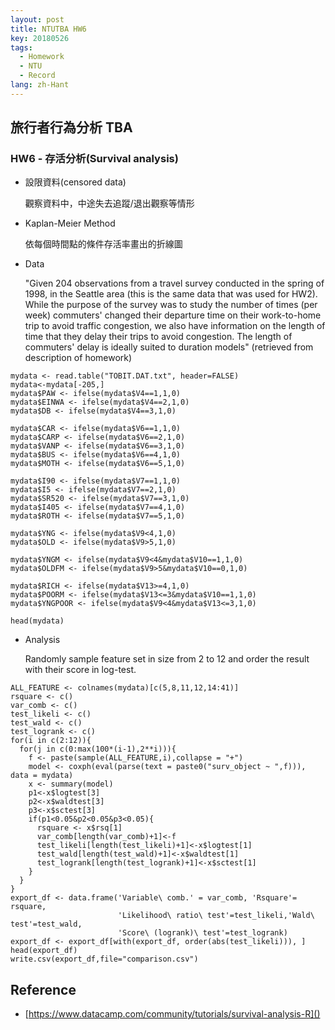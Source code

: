 ```yaml
---
layout: post
title: NTUTBA HW6
key: 20180526
tags:
  - Homework
  - NTU
  - Record
lang: zh-Hant
---
```


## 旅行者行為分析 TBA
### HW6 - 存活分析(Survival analysis)
<!--more-->

+ 設限資料(censored data)

	觀察資料中，中途失去追蹤/退出觀察等情形

+ Kaplan-Meier Method

	依每個時間點的條件存活率畫出的折線圖

+ Data 

  "Given 204 observations from a travel survey conducted in the spring of 1998, in the Seattle area (this is the same data that was used for HW2). While the purpose of the survey was to study the number of times (per week) commuters' changed their departure time on their work-to-home trip to avoid traffic congestion, we also have information on the length of time that they delay their trips to avoid congestion. The length of commuters' delay is ideally suited to duration models"   (retrieved from description of homework)

```{r}
mydata <- read.table("TOBIT.DAT.txt", header=FALSE)
mydata<-mydata[-205,]
mydata$PAW <- ifelse(mydata$V4==1,1,0)
mydata$EINWA <- ifelse(mydata$V4==2,1,0)
mydata$DB <- ifelse(mydata$V4==3,1,0)

mydata$CAR <- ifelse(mydata$V6==1,1,0)
mydata$CARP <- ifelse(mydata$V6==2,1,0)
mydata$VANP <- ifelse(mydata$V6==3,1,0)
mydata$BUS <- ifelse(mydata$V6==4,1,0)
mydata$MOTH <- ifelse(mydata$V6==5,1,0)

mydata$I90 <- ifelse(mydata$V7==1,1,0)
mydata$I5 <- ifelse(mydata$V7==2,1,0)
mydata$SR520 <- ifelse(mydata$V7==3,1,0)
mydata$I405 <- ifelse(mydata$V7==4,1,0)
mydata$ROTH <- ifelse(mydata$V7==5,1,0)

mydata$YNG <- ifelse(mydata$V9<4,1,0)
mydata$OLD <- ifelse(mydata$V9>5,1,0)

mydata$YNGM <- ifelse(mydata$V9<4&mydata$V10==1,1,0)
mydata$OLDFM <- ifelse(mydata$V9>5&mydata$V10==0,1,0)

mydata$RICH <- ifelse(mydata$V13>=4,1,0)
mydata$POORM <- ifelse(mydata$V13<=3&mydata$V10==1,1,0)
mydata$YNGPOOR <- ifelse(mydata$V9<4&mydata$V13<=3,1,0)

head(mydata)
```
	
+ Analysis
  
  Randomly sample feature set in size from 2 to 12 and order the result with their score in log-test.

```{r}
ALL_FEATURE <- colnames(mydata)[c(5,8,11,12,14:41)]
rsquare <- c()
var_comb <- c()
test_likeli <- c()
test_wald <- c()
test_logrank <- c()
for(i in c(2:12)){
  for(j in c(0:max(100*(i-1),2**i))){
    f <- paste(sample(ALL_FEATURE,i),collapse = "+")
    model <- coxph(eval(parse(text = paste0("surv_object ~ ",f))), data = mydata)
    x <- summary(model)
    p1<-x$logtest[3]
    p2<-x$waldtest[3]
    p3<-x$sctest[3]
    if(p1<0.05&p2<0.05&p3<0.05){  
      rsquare <- x$rsq[1]
      var_comb[length(var_comb)+1]<-f
      test_likeli[length(test_likeli)+1]<-x$logtest[1]
      test_wald[length(test_wald)+1]<-x$waldtest[1]
      test_logrank[length(test_logrank)+1]<-x$sctest[1]
    }
  }
}
export_df <- data.frame('Variable\ comb.' = var_comb, 'Rsquare'= rsquare,
                        'Likelihood\ ratio\ test'=test_likeli,'Wald\ test'=test_wald,
                        'Score\ (logrank)\ test'=test_logrank)
export_df <- export_df[with(export_df, order(abs(test_likeli))), ]
head(export_df)
write.csv(export_df,file="comparison.csv")
```

## Reference

+ [https://www.datacamp.com/community/tutorials/survival-analysis-R]()
